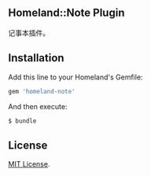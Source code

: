Homeland::Note Plugin
---------------------

记事本插件。

## Installation

Add this line to your Homeland's Gemfile:

```ruby
gem 'homeland-note'
```

And then execute:

```bash
$ bundle
```

## License

[MIT License](http://opensource.org/licenses/MIT).

